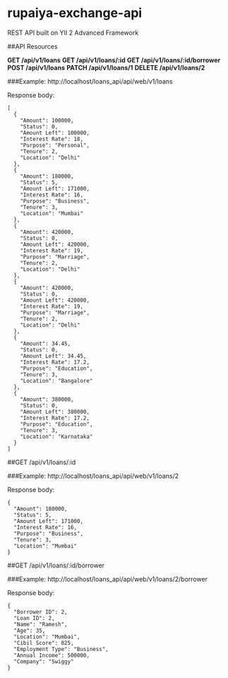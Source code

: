# rupaiya-exchange-api
REST API built on YII 2 Advanced Framework

##API Resources

**GET /api/v1/loans**
**GET /api/v1/loans/:id**
**GET /api/v1/loans/:id/borrower**
**POST /api/v1/loans**
**PATCH /api/v1/loans/1**
**DELETE /api/v1/loans/2**

###Example: http://localhost/loans_api/api/web/v1/loans

Response body:

```
[
  {
    "Amount": 100000,
    "Status": 0,
    "Amount Left": 100000,
    "Interest Rate": 18,
    "Purpose": "Personal",
    "Tenure": 2,
    "Location": "Delhi"
  },
  {
    "Amount": 180000,
    "Status": 5,
    "Amount Left": 171000,
    "Interest Rate": 16,
    "Purpose": "Business",
    "Tenure": 3,
    "Location": "Mumbai"
  },
  {
    "Amount": 420000,
    "Status": 0,
    "Amount Left": 420000,
    "Interest Rate": 19,
    "Purpose": "Marriage",
    "Tenure": 2,
    "Location": "Delhi"
  },
  {
    "Amount": 420000,
    "Status": 0,
    "Amount Left": 420000,
    "Interest Rate": 19,
    "Purpose": "Marriage",
    "Tenure": 2,
    "Location": "Delhi"
  },
  {
    "Amount": 34.45,
    "Status": 0,
    "Amount Left": 34.45,
    "Interest Rate": 17.2,
    "Purpose": "Education",
    "Tenure": 3,
    "Location": "Bangalore"
  },
  {
    "Amount": 380000,
    "Status": 0,
    "Amount Left": 380000,
    "Interest Rate": 17.2,
    "Purpose": "Education",
    "Tenure": 3,
    "Location": "Karnataka"
  }
]
```


##GET /api/v1/loans/:id

###Example: http://localhost/loans_api/api/web/v1/loans/2

Response body:

```
{
  "Amount": 180000,
  "Status": 5,
  "Amount Left": 171000,
  "Interest Rate": 16,
  "Purpose": "Business",
  "Tenure": 3,
  "Location": "Mumbai"
}
```

##GET /api/v1/loans/:id/borrower

###Example: http://localhost/loans_api/api/web/v1/loans/2/borrower

Response body:

```
{
  "Borrower ID": 2,
  "Loan ID": 2,
  "Name": "Ramesh",
  "Age": 35,
  "Location": "Mumbai",
  "Cibil Score": 825,
  "Employment Type": "Business",
  "Annual Income": 500000,
  "Company": "Swiggy"
}
```
